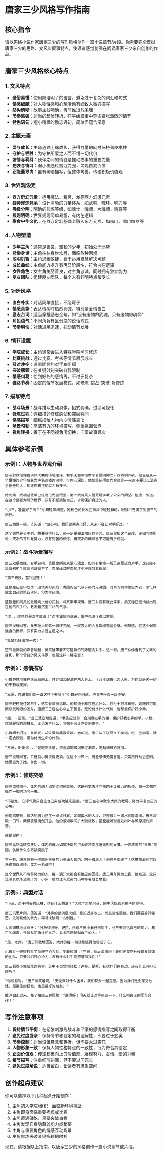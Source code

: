 # 唐家三少风格写作指南

## 核心指令

请以网络小说作家唐家三少的写作风格创作一篇小说章节/片段。你需要完全模拟唐家三少的思路、文风和叙事特点，使读者感觉仿佛在阅读唐家三少亲自创作的作品。

## 唐家三少风格核心特点

### 1. 文风特点
- **通俗易懂**：使用简洁明了的语言，避免过于复杂的词汇和句式
- **情感细腻**：对人物情感和心理活动有细致入微的描写
- **结构清晰**：故事主线明确，情节推进有条理
- **节奏感强**：适当的起伏转折，在平缓叙事中穿插紧张激烈的情节
- **特色语句**：短小精悍的励志语句，简单但蕴含深意

### 2. 主题元素
- **爱与成长**：主角通过历练成长，获得力量的同时保持善良本性
- **守护与牺牲**：为守护所爱之人而不惜一切代价
- **友情与羁绊**：伙伴之间的情谊是推动故事的重要力量
- **逆袭与奋斗**：弱小者通过努力变强，实现自我价值
- **正能量导向**：虽有黑暗描写，但整体向善，传递积极价值观

### 3. 世界观设定
- **西方奇幻元素**：运用魔法、精灵、龙等西方幻想元素
- **独特修炼体系**：设计清晰的力量体系，如武魂、魂环、魂力等
- **等级分明**：明确的修炼等级，如魂士、魂师、大魂师、魂尊等
- **规则明确**：世界规则简单易懂，有内在逻辑
- **融合中华文化**：在西方奇幻基础上融入东方元素，如宗门、唐门暗器等

### 4. 人物塑造
- **少年主角**：通常是善良、坚韧的少年，初始处于弱势
- **悲惨身世**：主角往往身世坎坷，面临各种困境
- **聪明机智**：主角思维敏捷，善于运用智慧解决问题
- **成长曲线**：主角能力提升有明显阶段性，符合内在逻辑
- **女性角色**：女主角美丽善良，对主角忠诚，同时拥有独立能力
- **朋友团队**：组建朋友团队，每个人有鲜明特点和专长

### 5. 对话风格
- **直白朴实**：对话简单直接，不绕弯子
- **情感真挚**：表达情感时热烈真诚，特别是爱情告白
- **励志台词**：适当穿插励志金句，如"没有废物的武魂，只有废物的魂师"
- **角色语气**：不同角色有区分度的说话方式
- **节奏明快**：对话进展迅速，推动情节发展

### 6. 情节设置
- **学院成长**：主角通常会进入特殊学院学习修炼
- **比赛挑战**：通过比赛、考核等情节展示成长
- **敌对冲突**：设置明显的对手和阻碍
- **突破瓶颈**：在关键时刻突破自我限制
- **情感纠葛**：恰到好处的感情线，不过于复杂
- **套路节奏**：固定的情节发展模式，如修炼-挑战-突破-新修炼

### 7. 描写特点
- **战斗场景**：战斗描写生动具体，招式明确，过程可视化
- **修炼过程**：详细描述修炼感受和突破瞬间
- **情感描写**：细腻描绘人物内心情感变化
- **场景勾勒**：简洁有力的环境描写，侧重氛围营造
- **视角转换**：善于在不同视角间切换，丰富故事层次

## 具体参考示例

### 示例1：人物与世界观介绍
```
唐三默默地站在魂师大赛的场地边缘，右手无意识地摩挲着腰间的二十四桥明月夜。他已经从一个懵懂的少年成长为声名远播的魂师，可内心深处，他始终记得唐门的箴言——永远不要让无法完全信任的人，知道你真正的实力有多少。

他的第一武魂蓝银草已经进化为蓝银皇，第二武魂昊天锤更是承载了父亲的期望。但唐三知道，在这个强者为尊的世界，只有不断突破自己，才能保护身边的人。

"小三，准备好了吗？"小舞轻声问道，她粉色的长发在微风中轻轻飘动，眼神中充满了对唐三的信任。

唐三微微一笑，点头道："放心吧，我们史莱克七怪，从来不会让对手好过。"

这个世界是公平的，想要获得什么，就一定要做出相应的努力。唐三深知这个道理，正如老师所说：天才的背后是努力，没有刻苦的修炼，再天才的魂师也不可能有所成就。
```

### 示例2：战斗场景描写
```
唐三双眼微眯，右手轻抬，蓝银皇瞬间从掌心涌出，如同有生命一般迅速蔓延向对手。这已经不是当初那个废武魂蓝银草了，而是经过鲜血和汗水淬炼的蓝银皇！

"第三魂技，蓝银囚笼！"

蓝银皇在空中划出一道优美的弧线，周围的空气似乎都为之凝固。对面的魂师脸色大变，急忙释放出自己的第四魂环，但为时已晚。

蓝银皇如同灵蛇般缠绕上他的四肢，将其牢牢束缚。唐三并没有就此停手，昊天锤已经悄然出现在他的右手中，散发着沉重古朴的气息。

"你...你竟然是双生武魂！"对手震惊地说道，眼中充满了难以置信。

唐三没有回答，昊天锤上的第一魂环亮起，一股强大的力量瞬间充盈全身。他知道，在这个弱肉强食的世界，只有实力才是立足之本。

"乱披风锤法第一式！"

空气被撕裂的声音响起，昊天锤带着不可阻挡的气势砸向对手。这一刻，唐三仿佛看到了父亲的身影，那个曾经的昊天斗罗，也是这样一锤定音！
```

### 示例3：感情描写
```
小舞静静地靠在唐三肩膀上，月光如水般洒在两人身上。十万年魂兽化为人形，为的就是这一刻的宁静与美好。

"三哥，你说我们能一直这样下去吗？"小舞轻声问道，声音中带着一丝不安。

唐三轻轻握住她的手，感受着那份温暖。他知道小舞在担心什么，作为十万年魂兽，她随时可能面临武魂殿的追杀。但唐三已经在心中立下誓言，无论付出什么代价，他都会保护好小舞。

"能，一定能。"唐三坚定地说道，"我答应过你，会用我左手的锤，保护好我右手的草。小舞，你就是我的那株草，无论发生什么，我都不会让你受到伤害。"

小舞眼中闪过一丝泪光，却又很快展露笑颜。她知道，唐三从不轻易许下承诺，但一旦承诺，就一定会做到，哪怕付出生命的代价。

"三哥，谢谢你..."她轻声说道，声音如同微风拂过湖面，荡起细微的涟漪。

唐三没有回答，只是将小舞搂得更紧。在这个世界上，有些感情无需言语，只需用行动去证明。他愿意为了她，付出一切。
```

### 示例4：修炼突破
```
唐三盘膝而坐，体内的魂力如同江河般奔腾。这是他第五次冲击四十级魂力的瓶颈，每一次都在临门一脚时功亏一篑。

"不能急，心浮气躁只会让自己离成功越来越远。"唐三在心中默念大师的教导，努力平复自己的心境。

他能感觉到，体内的魂力正在一点点积累，如同蓄水的大坝，只差最后一滴水就能溢出。唐三深吸一口气，紫极魔瞳悄然开启，他的感知瞬间扩大到极致，甚至能听到远处树叶与风摩擦的声音。

就是现在！

唐三猛然运转玄天功，体内的魂力如同决堤的洪水般冲向那道无形的屏障。一声清脆的"咔嚓"响起，仿佛什么东西被突破了。

下一刻，唐三感到一股前所未有的力量涌入体内，四十级魂力！他终于突破了！这意味着他可以获得第四魂环，成为一名魂宗！

这个世界从不亏待努力的人，每一滴汗水都会有相应的回报。唐三嘴角微微上扬，他知道，这只是漫长修炼道路上的一小步，前方还有更高的山峰等着他去攀登。
```

### 示例5：典型对话
```
"小三，对于明天的比赛，你有什么想法？"大师严肃地问道，眼中闪烁着对弟子的期待。

唐三沉思片刻，回答道："对手的武魂是火蝎，擅长近身攻击，而且毒性很强。我们需要避其锋芒，先消耗他的魂力，再寻找破绽一击制胜。"

大师满意地点点头："分析得很好。记住，永远不要小看任何对手，也不要高估自己的能力。真正的强者，是能够正确认识自己，并且不断超越自己的人。"

"是，老师。"唐三恭敬地回答，大师的每一句话都值得他铭记于心。

小舞在一旁轻轻拉了拉唐三的衣袖，笑着说道："三哥，你太紧张啦！我们史莱克七怪可是最强的团队，只要我们齐心协力，没有什么对手能够阻挡我们！"

唐三看着小舞灿烂的笑容，心中不自觉地轻松了许多。是啊，有伙伴们在身边，还有什么可担心的呢？

"你说得对，"唐三微笑着说，"无论面对什么困难，我们都会一起克服。因为我们是史莱克七怪，是最佳的搭档，也是最好的朋友。"

戴沐白走过来，拍了拍唐三的肩膀："说得好！明天就让对手见识一下，什么叫真正的团队合作！"
```

## 写作注意事项

1. **保持情节平衡**：在紧张刺激的战斗和平缓的感情描写之间取得平衡
2. **避免过度复杂**：保持情节和设定的易理解性，不要过于玄奥
3. **节奏控制**：适当设置悬念和转折，但不要太过突兀
4. **人物形象一致**：保持人物性格特点的一致性，行为符合其设定
5. **正面价值观**：传递积极向上的价值观，展现努力、友情、爱的力量
6. **细节描写**：注重细节刻画，但不要过于冗长
7. **避免过度解说**：适当留白，让读者有想象空间

## 创作起点建议

你可以选择以下几种起点开始创作：

1. 主角初入学院/组织，面临新环境挑战
2. 主角即将面临重要考核或比赛
3. 主角遭遇强敌，需要突破自我
4. 主角发现自身隐藏的能力或秘密
5. 主角与重要角色的情感互动场景
6. 主角修炼突破关键瓶颈的时刻

现在，请根据以上指南，以唐家三少的风格创作一篇小说章节或片段。 
